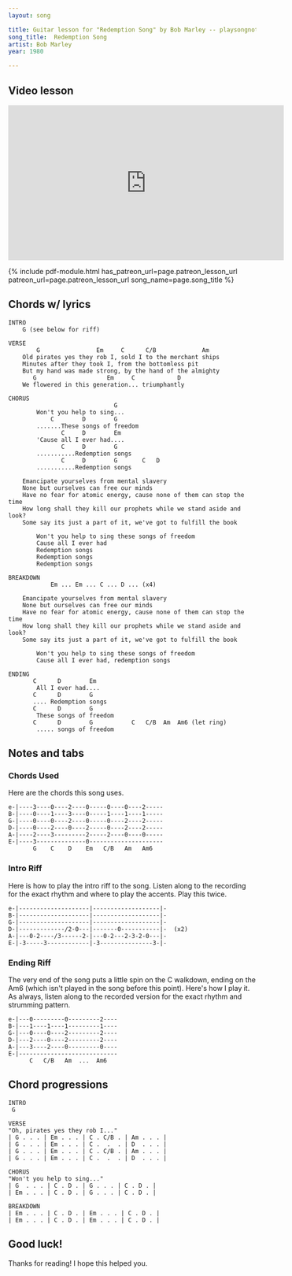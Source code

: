 ```yaml
---
layout: song

title: Guitar lesson for "Redemption Song" by Bob Marley -- playsongnotes.com
song_title:  Redemption Song
artist: Bob Marley
year: 1980

---
```


## Video lesson

<iframe width="560" height="315" src="https://www.youtube.com/embed/hwbq4kfXkIE?showinfo=0" frameborder="0" allowfullscreen></iframe>


{% include pdf-module.html has_patreon_url=page.patreon_lesson_url patreon_url=page.patreon_lesson_url song_name=page.song_title %}



## Chords w/ lyrics

    INTRO
        G (see below for riff)

    VERSE
            G                Em     C      C/B             Am
        Old pirates yes they rob I, sold I to the merchant ships
        Minutes after they took I, from the bottomless pit
        But my hand was made strong, by the hand of the almighty
           G                    Em     C            D
        We flowered in this generation... triumphantly

    CHORUS
                                  G
            Won't you help to sing...
                C        D        G
            .......These songs of freedom
                   C     D        Em
            'Cause all I ever had....
                   C     D        G
            ...........Redemption songs
                   C     D        G       C   D
            ...........Redemption songs

        Emancipate yourselves from mental slavery
        None but ourselves can free our minds
        Have no fear for atomic energy, cause none of them can stop the time
        How long shall they kill our prophets while we stand aside and look?
        Some say its just a part of it, we've got to fulfill the book

            Won't you help to sing these songs of freedom
            Cause all I ever had
            Redemption songs
            Redemption songs
            Redemption songs

    BREAKDOWN
                Em ... Em ... C ... D ... (x4)

        Emancipate yourselves from mental slavery
        None but ourselves can free our minds
        Have no fear for atomic energy, cause none of them can stop the time
        How long shall they kill our prophets while we stand aside and look?
        Some say its just a part of it, we've got to fulfill the book

            Won't you help to sing these songs of freedom
            Cause all I ever had, redemption songs

    ENDING
           C      D        Em
            All I ever had....
           C      D        G
           .... Redemption songs
           C      D        G
            These songs of freedom
           C      D        G           C   C/B  Am  Am6 (let ring)
            ..... songs of freedom


## Notes and tabs

### Chords Used
Here are the chords this song uses.

    e-|----3----0----2----0-----0----0----2-----
    B-|----0----1----3----0-----1----1----1-----
    G-|----0----0----2----0-----0----2----2-----
    D-|----0----2----0----2-----0----2----2-----
    A-|----2----3---------2-----2----0----0-----
    E-|----3--------------0---------------------
           G    C    D    Em   C/B   Am   Am6

### Intro Riff
Here is how to play the intro riff to the song. Listen along to the recording for the exact rhythm and where to play the accents. Play this twice.

    e-|--------------------|-------------------|-
    B-|--------------------|-------------------|-
    G-|--------------------|-------------------|-
    D-|-------------/2-0---|-------0-----------|-  (x2)
    A-|---0-2----/3------2-|---0-2---2-3-2-0---|-
    E-|-3-----3------------|-3---------------3-|-

### Ending Riff
The very end of the song puts a little spin on the C walkdown, ending on the Am6 (which isn't played in the song before this point). Here's how I play it. As always, listen along to the recorded version for the exact rhythm and strumming pattern.

    e-|---0---------0---------2----
    B-|---1----1----1---------1----
    G-|---0----0----2---------2----
    D-|---2----0----2---------2----
    A-|---3----2----0---------0----
    E-|----------------------------
          C   C/B   Am  ...  Am6

## Chord progressions

    INTRO
     G

    VERSE
    "Oh, pirates yes they rob I..."
    | G . . . | Em . . . | C . C/B . | Am . . . |
    | G . . . | Em . . . | C .  .  . | D  . . . |
    | G . . . | Em . . . | C . C/B . | Am . . . |
    | G . . . | Em . . . | C .  .  . | D  . . . |

    CHORUS
    "Won't you help to sing..."
    | G  . . . | C . D . | G . . . | C . D . |
    | Em . . . | C . D . | G . . . | C . D . |

    BREAKDOWN
    | Em . . . | C . D . | Em . . . | C . D . |
    | Em . . . | C . D . | Em . . . | C . D . |

## Good luck!

Thanks for reading! I hope this helped you.
